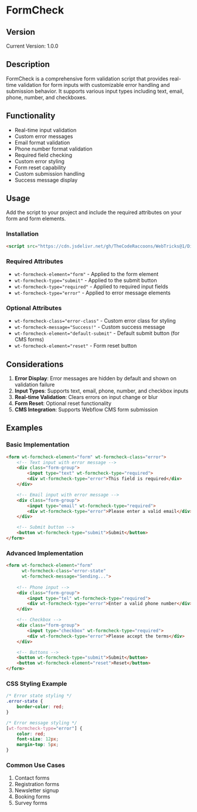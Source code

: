 # FormCheck

## Version
Current Version: 1.0.0

## Description
FormCheck is a comprehensive form validation script that provides real-time validation for form inputs with customizable error handling and submission behavior. It supports various input types including text, email, phone, number, and checkboxes.

## Functionality
- Real-time input validation
- Custom error messages
- Email format validation
- Phone number format validation
- Required field checking
- Custom error styling
- Form reset capability
- Custom submission handling
- Success message display

## Usage
Add the script to your project and include the required attributes on your form and form elements.

### Installation
```html
<script src="https://cdn.jsdelivr.net/gh/TheCodeRaccoons/WebTricks@1/Dist/Functional/FormCheck.min.js"></script>
```

### Required Attributes
- `wt-formcheck-element="form"` - Applied to the form element
- `wt-formcheck-type="submit"` - Applied to the submit button
- `wt-formcheck-type="required"` - Applied to required input fields
- `wt-formcheck-type="error"` - Applied to error message elements

### Optional Attributes
- `wt-formcheck-class="error-class"` - Custom error class for styling
- `wt-formcheck-message="Success!"` - Custom success message
- `wt-formcheck-element="default-submit"` - Default submit button (for CMS forms)
- `wt-formcheck-element="reset"` - Form reset button

## Considerations
1. **Error Display**: Error messages are hidden by default and shown on validation failure
2. **Input Types**: Supports text, email, phone, number, and checkbox inputs
3. **Real-time Validation**: Clears errors on input change or blur
4. **Form Reset**: Optional reset functionality
5. **CMS Integration**: Supports Webflow CMS form submission

## Examples

### Basic Implementation
```html
<form wt-formcheck-element="form" wt-formcheck-class="error">
    <!-- Text input with error message -->
    <div class="form-group">
        <input type="text" wt-formcheck-type="required">
        <div wt-formcheck-type="error">This field is required</div>
    </div>

    <!-- Email input with error message -->
    <div class="form-group">
        <input type="email" wt-formcheck-type="required">
        <div wt-formcheck-type="error">Please enter a valid email</div>
    </div>

    <!-- Submit button -->
    <button wt-formcheck-type="submit">Submit</button>
</form>
```

### Advanced Implementation
```html
<form wt-formcheck-element="form" 
      wt-formcheck-class="error-state"
      wt-formcheck-message="Sending...">
    
    <!-- Phone input -->
    <div class="form-group">
        <input type="tel" wt-formcheck-type="required">
        <div wt-formcheck-type="error">Enter a valid phone number</div>
    </div>

    <!-- Checkbox -->
    <div class="form-group">
        <input type="checkbox" wt-formcheck-type="required">
        <div wt-formcheck-type="error">Please accept the terms</div>
    </div>

    <!-- Buttons -->
    <button wt-formcheck-type="submit">Submit</button>
    <button wt-formcheck-element="reset">Reset</button>
</form>
```

### CSS Styling Example
```css
/* Error state styling */
.error-state {
    border-color: red;
}

/* Error message styling */
[wt-formcheck-type="error"] {
    color: red;
    font-size: 12px;
    margin-top: 5px;
}
```

### Common Use Cases
1. Contact forms
2. Registration forms
3. Newsletter signup
4. Booking forms
5. Survey forms